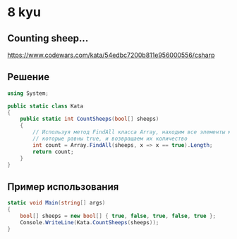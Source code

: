# 8 kyu

## Counting sheep...

https://www.codewars.com/kata/54edbc7200b811e956000556/csharp

## Решение 

```C#
using System;

public static class Kata
{
    public static int CountSheeps(bool[] sheeps)
    {
        // Используя метод FindAll класса Array, находим все элементы массива sheeps, 
        // которые равны true, и возвращаем их количество
        int count = Array.FindAll(sheeps, x => x == true).Length;
        return count;
    }
}
```
## Пример использования 

```C#
static void Main(string[] args)
{
    bool[] sheeps = new bool[] { true, false, true, false, true };
    Console.WriteLine(Kata.CountSheeps(sheeps));
}
```